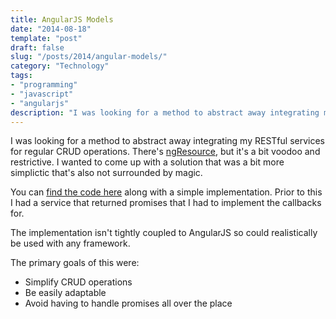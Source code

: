 ```yaml
---
title: AngularJS Models
date: "2014-08-18"
template: "post"
draft: false
slug: "/posts/2014/angular-models/"
category: "Technology"
tags:
- "programming"
- "javascript"
- "angularjs"
description: "I was looking for a method to abstract away integrating my RESTful services for regular CRUD operations.  There's ngResource, but it's a bit voodoo and restrictive.  I wanted to come up with a solution that was a bit more simplictic that's also not surrounded by magic."
---
```

I was looking for a method to abstract away integrating my RESTful services for regular CRUD operations.  There's [ngResource](https://docs.angularjs.org/api/ngResource/service/$resource), but it's a bit voodoo and restrictive.  I wanted to come up with a solution that was a bit more simplictic that's also not surrounded by magic.

You can [find the code here](https://gist.github.com/brendanmckenzie/cdb3e2a7c8e20c6d4062) along with a simple implementation.  Prior to this I had a service that returned promises that I had to implement the callbacks for.

The implementation isn't tightly coupled to AngularJS so could realistically be used with any framework.

The primary goals of this were:

 * Simplify CRUD operations
 * Be easily adaptable
 * Avoid having to handle promises all over the place